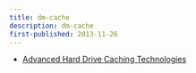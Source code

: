 ```yaml
---
title: dm-cache
description: dm-cache
first-published: 2013-11-26
---
```


*   [Advanced Hard Drive Caching Technologies](http://www.linuxjournal.com/content/advanced-hard-drive-caching-techniques)
